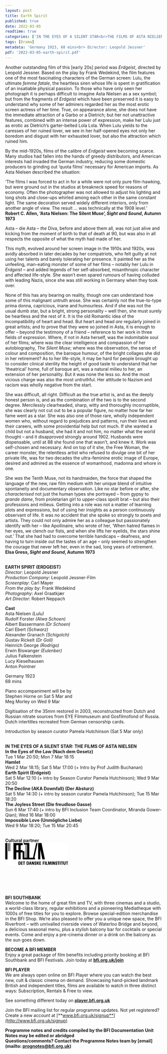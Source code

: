 ```yaml
---
layout: post
title: Earth Spirit
published: true
date: 2022-03-05
readtime: true
categories: ['IN THE EYES OF A SILENT STAR<br>THE FILMS OF ASTA NIELSEN']
tags: [Drama]
metadata: 'Germany 1923, 68 mins<br> Director: Leopold Jessner'
pdf: '2022-03-05-earth-spirit.pdf'
---
```


Another outstanding film of this [early 20s] period was _Erdgeist_, directed by Leopold Jessner. Based on the play by Frank Wedekind, the film features one of the most fascinating characters of the German screen: Lulu, the ultimate _femme fatale_, the heartless siren whose life is spent in gratification of an insatiable physical passion. To those who have only seen her photograph it is perhaps difficult to imagine Asta Nielsen as a sex symbol; but from the fragments of _Erdgeist_ which have been preserved it is easy to understand why some of her admirers regarded her as the most erotic screen actress of her time. True, on appearance alone, she does not have the immediate attraction of a Garbo or a Dietrich; but her not unattractive features, combined with an intense power of expression, make her Lulu just as erotic as Dietrich’s garter-belted Lola Lola. When Lulu yields to the caresses of her ruined lover, we see in her half-opened eyes not only her boredom and disgust with her exhausted lover, but also the attraction which ruined him.

By the mid-1920s, films of the calibre of _Erdgeist_ were becoming scarce.  Many studios had fallen into the hands of greedy distributors, and American interests had invaded the German industry, reducing some domestic producers to grinding out ‘quota films’ necessary for American imports. As Asta Nielsen described the situation:

‘The films I was forced to act in for a while were not only pure film-hawking, but were ground out in the studios at breakneck speed for reasons of economy. Often the photographer was not allowed to adjust his lighting and long shots and close-ups whirled among each other in the same constant light. The same decoration served widely different interiors, only from another angle of view. The result ... was technically at the 1908 level.’  
**Robert C. Allen, ‘Asta Nielsen: The Silent Muse’, _Sight and Sound_, Autumn 1973**

Asta – die Asta – _the_ Diva, before and above them all, was not just alive and kicking from the moment of birth to that of death at 90, but was also in all respects the opposite of what the myth had made of her.

This myth, evolved around her screen image in the 1910s and 1920s, was avidly absorbed in later decades by her compatriots, who felt guilty at not using her talents and barely tolerating her presence. It painted her as the unfeeling, man-eating monster of some of her films – notably her Lulu in _Erdgeist_ – and added legends of her self-absorbed, misanthropic character and affected life-style. She wasn’t even spared rumours of having colluded with leading Nazis, since she was still working in Germany when they took over.

None of this has any bearing on reality, though one can understand how some of this malignant untruth arose. She was certainly not the true-to-type prima donna, capricious, inane and humourless. And if she was not the usual dumb star, but a bright, strong personality – well then, she must surely be heartless and the rest of it. It is the old Romantic idea of the incompatibility of heart and head. But heart and head _are_ regularly joined in great artists; and to prove that they were so joined in Asta, it is enough to offer – beyond the testimony of a friend – reference to her work in three fields of expression. Where, if not in Asta herself, was the indomitable soul of her films; where was the clear intelligence and compassion of her autobiography, _The Silent Muse_; where was the observation, the sense of colour and composition, the baroque humour, of the bright collages she did in her retirement? As to her life-style, it may be hard for people brought up to consider clinical sterility the height of good taste to understand that her ‘theatrical’ home, full of baroque art, was a natural milieu to her, an extension of her personality. But it was none the less so. And the most vicious charge was also the most untruthful. Her attitude to Nazism and racism was wholly negative from the start.

She was difficult, all right. Difficult as the true artist is, and as the deeply honest person is, and as the combination of the two is to the second degree. Mercilessly clearheaded, sharp, witty and thoroughly incorruptible, she was clearly not cut out to be a popular figure, no matter how far her fame went as a star. She was also one of those rare, wholly independent women who, without regard to prejudices and patterns, run their lives and their careers, with some providential help but not much. If she wanted a child but not a husband, she had it and not him, no matter what the world thought – and it disapproved strongly around 1902. Husbands were dispensable, until at 88 she found one that wasn’t, and knew it. Work was self-chosen and necessary. And on top of it she, the Free Woman, the career monster, the relentless artist who refused to divulge one bit of her private life, was for two decades the ultra-feminine erotic image of Europe, desired and admired as the essence of womanhood, madonna and whore in one.

She _was_ the Tenth Muse, not its handmaiden, the force that shaped the language of the new, raw film medium with her unique blend of intuitive spontaneity and documentary observation. Like no star before or after, she _characterised_ not just the human types she portrayed – from gypsy to _grande dame_, from proletarian girl to upper-class spoilt brat – but also their professions and milieus. Getting into a role was not a matter of learning plots and expressions, but of using her insights as a person continuously observant of life. It was no accident that she spoke so strongly to poets and artists. They could not only admire her as a colleague but passionately identify with her – like Apollinaire, who wrote of her, ‘When hatred flames in her eyes, we clench our fists, and when she lifts her eyelids, the stars shine out.’ That she had had to overcome terrible handicaps – deafness, and having to turn inside out the tastes of an age – only seemed to strengthen the courage that never left her, even in the sad, long years of retirement.  
**Elsa Gress, _Sight and Sound_, Autumn 1973**
<br><br>

**EARTH SPIRIT (ERDGEIST)**  
_Director_: Leopold Jessner  
_Production Company_: Leopold Jessner-Film  
_Screenplay_: Carl Mayer  
_From the play by_: Frank Wedekind  
_Photography_: Axel Graatkjær  
_Art Director_: Robert Neppach

**Cast**  
Asta Nielsen _(Lulu)_  
Rudolf Forster _(Alwa Schoen)_  
Albert Bassermann _(Dr Schoen)_  
Carl Ebert _(Schwarz)_  
Alexander Granach _(Schigolch)_  
Gustav Rickelt _(Dr Goll)_  
Heinrich George _(Rodrigo)_  
Erwin Biswanger _(Eulenber)_  
Julius Falkenstein  
Lucy Kieselhausen  
Anton Pointner

Germany 1923  
68 mins

Piano accompaniment will be by  
Stephen Horne on Sat 5 Mar and  
Meg Morley on Wed 9 Mar

Digitisation of the 35mm restored in 2003, reconstructed from Dutch and Russian nitrate sources from EYE Filmmuseum and Gosfilmofond of Russia. Dutch intertitles recreated from  German censorship cards.

Introduction by season curator Pamela Hutchinson (Sat 5 Mar only)
<br><br>

**IN THE EYES OF A SILENT STAR: THE FILMS OF ASTA NIELSEN**<br>
**In the Eyes of the Law (Nach dem Gesetz)**<br>
Tue 1 Mar 20:50; Mon 7 Mar 18:15<br>
**Hamlet**<br>
Wed 2 Mar 18:15; Sat 5 Mar 17:00 (+ Intro by Prof Judith Buchanan)<br>
**Earth Spirit (Erdgeist)**<br>
Sat 5 Mar 12:10 (+ intro by Season Curator Pamela Hutchinson); Wed 9 Mar 20:50 <br>
**The Decline (AKA Downfall) (Der Absturz)**<br>
Sat 5 Mar 14:30 (+ intro by season curator Pamela Hutchinson); Tue 15 Mar 18:20<br>
**The Joyless Street (Die freudlose Gasse)**<br>
Sun 6 Mar 17:40 (+ intro by BFI Inclusion Team Coordinator, Miranda Gower-Qian); Wed 16 Mar 18:00<br>
**Impossible Love (Unmögliche Liebe)**<br>
Wed 9 Mar 18:20; Tue 15 Mar 20:45<br> 
<br>

**Cultural partner**<br>
<img style="float: left;" src="/img/danish film institute.png" width="40%" height="40%">
<br><br><br><br><br><br><br><br><br>

**BFI SOUTHBANK**  
Welcome to the home of great film and TV, with three cinemas and a studio, a world-class library, regular exhibitions and a pioneering Mediatheque with 1000s of free titles for you to explore. Browse special-edition merchandise in the BFI Shop. We’re also pleased to offer you a unique new space, the BFI Riverfront – with unrivalled riverside views of Waterloo Bridge and beyond, a delicious seasonal menu, plus a stylish balcony bar for cocktails or special events. Come and enjoy a pre-cinema dinner or a drink on the balcony as the sun goes down.  

**BECOME A BFI MEMBER**  
Enjoy a great package of film benefits including priority booking at BFI Southbank and BFI Festivals. Join today at [**bfi.org.uk/join**](http://www.bfi.org.uk/join)  

**BFI PLAYER**  
 We are always open online on BFI Player where you can watch the best new, cult &amp; classic cinema on demand. Showcasing hand-picked landmark British and independent titles, films are available to watch in three distinct ways: Subscription, Rentals &amp; Free to view.  

See something different today on [**player.bfi.org.uk**](https://player.bfi.org.uk)  

Join the BFI mailing list for regular programme updates. Not yet registered? Create a new account at [**www.bfi.org.uk/signup**](http://www.bfi.org.uk/signup)

**Programme notes and credits compiled by the BFI Documentation Unit  
Notes may be edited or abridged  
Questions/comments? Contact the Programme Notes team by [email](mailto: prognotes@bfi.org.uk)**

<!--stackedit_data:
eyJoaXN0b3J5IjpbMTkzMTU2NDEyNV19
-->
